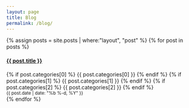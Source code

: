 ```yaml
---
layout: page
title: Blog
permalink: /blog/
---
```

<div class="row">
    {% assign posts = site.posts | where:"layout", "post" %}
    {% for post in posts %}
        <div class="col-md-4">
            <div class="panel panel-default">
                <div class="panel-body">
                    <div class="row">
                            <div class="col-md-12">
                                <h4><a href="{{ post.url | prepend: site.baseurl }}">{{ post.title }}</a></h4>
                            </div>
                        </div>
                        <div class="row">
                            <div class="col-md-8">
                                {% if post.categories[0] %}
                                    <span class="label label-primary">{{ post.categories[0] }}</span>
                                {% endif %}
                                {% if post.categories[1] %}
                                    <span class="label label-info">{{ post.categories[1] }}</span>
                                {% endif %}
                                {% if post.categories[2] %}
                                    <span class="label label-default">{{ post.categories[2] }}</span>
                                {% endif %}
                            </div>
                            <div class="col-md-4">
                                <small class="text-right pull-right">{{ post.date | date: "%b %-d, %Y" }}</small>
                            </div>
                        </div>
                </div>
            </div>
        </div>
    {% endfor %}
</div>
